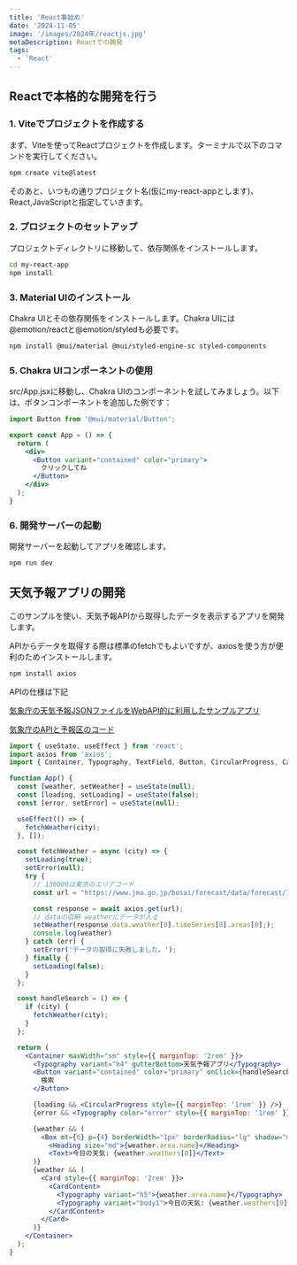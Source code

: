 ```yaml
---
title: 'React事始め'
date: '2024-11-05'
image: '/images/2024年/reactjs.jpg'
metaDescription: Reactでの開発
tags:
  - 'React'
---
```

## Reactで本格的な開発を行う

### 1. Viteでプロジェクトを作成する
まず、Viteを使ってReactプロジェクトを作成します。ターミナルで以下のコマンドを実行してください。

```bash
npm create vite@latest
```

そのあと、いつもの通りプロジェクト名(仮にmy-react-appとします)、React,JavaScriptと指定していきます。

### 2. プロジェクトのセットアップ

プロジェクトディレクトリに移動して、依存関係をインストールします。
```bash
cd my-react-app
npm install
```

### 3. Material UIのインストール

Chakra UIとその依存関係をインストールします。Chakra UIには@emotion/reactと@emotion/styledも必要です。

```bash
npm install @mui/material @mui/styled-engine-sc styled-components
```



### 5. Chakra UIコンポーネントの使用

src/App.jsxに移動し、Chakra UIのコンポーネントを試してみましょう。以下は、ボタンコンポーネントを追加した例です：

```jsx
import Button from '@mui/material/Button';

export const App = () => {
  return (
    <div>
      <Button variant="contained" color="primary">
        クリックしてね
      </Button>
    </div>
  );
}

```
### 6. 開発サーバーの起動
開発サーバーを起動してアプリを確認します。
```bash
npm run dev
```


## 天気予報アプリの開発

このサンプルを使い、天気予報APIから取得したデータを表示するアプリを開発します。

APIからデータを取得する際は標準のfetchでもよいですが、axiosを使う方が便利のためインストールします。

```bash
npm install axios
```
APIの仕様は下記

[気象庁の天気予報JSONファイルをWebAPI的に利用したサンプルアプリ](https://anko.education/apps/weather_api)

[気象庁のAPIと予報区のコード](https://anko.education/webapi/jma)

```jsx
import { useState, useEffect } from 'react';
import axios from 'axios';
import { Container, Typography, TextField, Button, CircularProgress, Card, CardContent } from '@mui/material';

function App() {
  const [weather, setWeather] = useState(null);
  const [loading, setLoading] = useState(false);
  const [error, setError] = useState(null);

  useEffect(() => {
    fetchWeather(city);
  }, []);

  const fetchWeather = async (city) => {
    setLoading(true);
    setError(null);
    try {
      // 130000は東京のエリアコード
      const url = "https://www.jma.go.jp/bosai/forecast/data/forecast/130000.json"

      const response = await axios.get(url);
      // dataの収納 weatherにデータが入る
      setWeather(response.data.weather[0].timeSeries[0].areas[0];);
      console.log(weather)
    } catch (err) {
      setError('データの取得に失敗しました。');
    } finally {
      setLoading(false);
    }
  };

  const handleSearch = () => {
    if (city) {
      fetchWeather(city);
    }
  };

  return (
    <Container maxWidth="sm" style={{ marginTop: '2rem' }}>
      <Typography variant="h4" gutterBottom>天気予報アプリ</Typography>
      <Button variant="contained" color="primary" onClick={handleSearch}>
        検索
      </Button>

      {loading && <CircularProgress style={{ marginTop: '1rem' }} />}
      {error && <Typography color="error" style={{ marginTop: '1rem' }}>{error}</Typography>}

      {weather && (
        <Box mt={6} p={4} borderWidth="1px" borderRadius="lg" shadow="md">
          <Heading size="md">{weather.area.name}</Heading>
          <Text>今日の天気: {weather.weathers[0]}</Text>
      )}
      {weather && (
        <Card style={{ marginTop: '2rem' }}>
          <CardContent>
            <Typography variant="h5">{weather.area.name}</Typography>
            <Typography variant="body1">今日の天気: {weather.weathers[0]}</Typography>
          </CardContent>
        </Card>
      )}
    </Container>
  );
}

```

